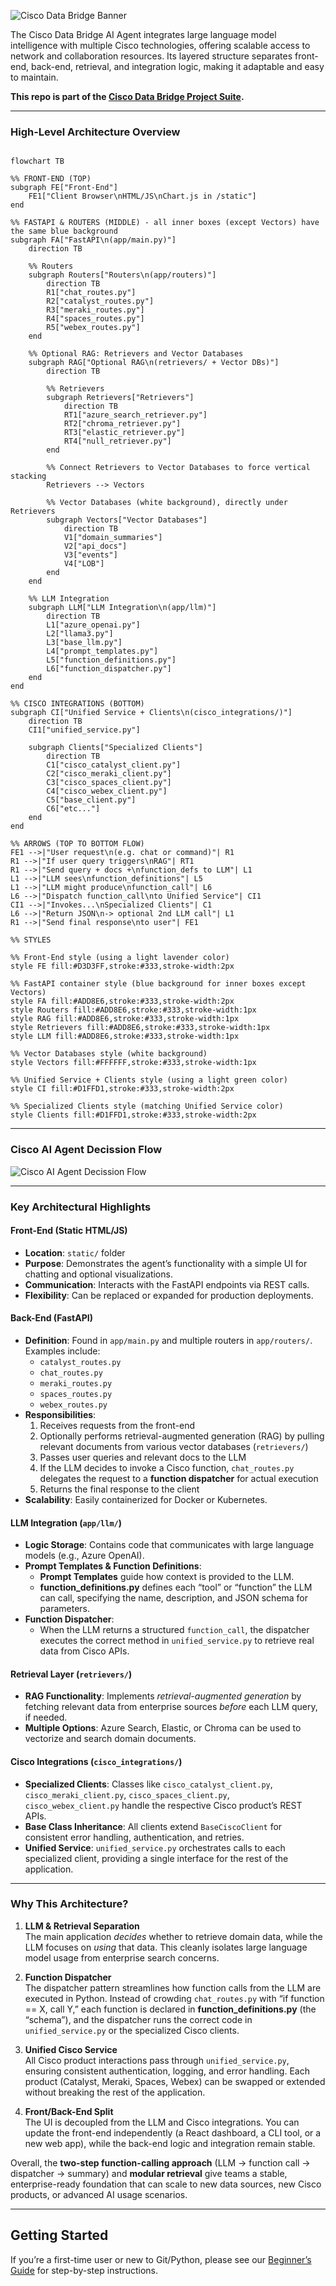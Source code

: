 ![Cisco Data Bridge Banner](app/assets/banner3.png)

The Cisco Data Bridge AI Agent integrates large language model intelligence with multiple Cisco technologies, offering scalable access to network and collaboration resources. Its layered structure separates front-end, back-end, retrieval, and integration logic, making it adaptable and easy to maintain.

**This repo is part of the [Cisco Data Bridge Project Suite](https://github.com/APO-SRE/cisco-data-bridge-project-suite).**

---

### High-Level Architecture Overview

```mermaid

flowchart TB

%% FRONT-END (TOP)
subgraph FE["Front-End"]
    FE1["Client Browser\nHTML/JS\nChart.js in /static"]
end

%% FASTAPI & ROUTERS (MIDDLE) - all inner boxes (except Vectors) have the same blue background
subgraph FA["FastAPI\n(app/main.py)"]
    direction TB

    %% Routers
    subgraph Routers["Routers\n(app/routers)"]
        direction TB
        R1["chat_routes.py"]
        R2["catalyst_routes.py"]
        R3["meraki_routes.py"]
        R4["spaces_routes.py"]
        R5["webex_routes.py"]
    end

    %% Optional RAG: Retrievers and Vector Databases
    subgraph RAG["Optional RAG\n(retrievers/ + Vector DBs)"]
        direction TB

        %% Retrievers
        subgraph Retrievers["Retrievers"]
            direction TB
            RT1["azure_search_retriever.py"]
            RT2["chroma_retriever.py"]
            RT3["elastic_retriever.py"]
            RT4["null_retriever.py"]
        end

        %% Connect Retrievers to Vector Databases to force vertical stacking
        Retrievers --> Vectors

        %% Vector Databases (white background), directly under Retrievers
        subgraph Vectors["Vector Databases"]
            direction TB
            V1["domain_summaries"]
            V2["api_docs"]
            V3["events"]
            V4["LOB"]
        end
    end

    %% LLM Integration
    subgraph LLM["LLM Integration\n(app/llm)"]
        direction TB
        L1["azure_openai.py"]
        L2["llama3.py"]
        L3["base_llm.py"]
        L4["prompt_templates.py"]
        L5["function_definitions.py"]
        L6["function_dispatcher.py"]
    end
end

%% CISCO INTEGRATIONS (BOTTOM)
subgraph CI["Unified Service + Clients\n(cisco_integrations/)"]
    direction TB
    CI1["unified_service.py"]

    subgraph Clients["Specialized Clients"]
        direction TB
        C1["cisco_catalyst_client.py"]
        C2["cisco_meraki_client.py"]
        C3["cisco_spaces_client.py"]
        C4["cisco_webex_client.py"]
        C5["base_client.py"]
        C6["etc..."]
    end
end

%% ARROWS (TOP TO BOTTOM FLOW)
FE1 -->|"User request\n(e.g. chat or command)"| R1
R1 -->|"If user query triggers\nRAG"| RT1
R1 -->|"Send query + docs +\nfunction_defs to LLM"| L1
L1 -->|"LLM sees\nfunction_definitions"| L5
L1 -->|"LLM might produce\nfunction_call"| L6
L6 -->|"Dispatch function_call\nto Unified Service"| CI1
CI1 -->|"Invokes...\nSpecialized Clients"| C1
L6 -->|"Return JSON\n-> optional 2nd LLM call"| L1
R1 -->|"Send final response\nto user"| FE1

%% STYLES

%% Front-End style (using a light lavender color)
style FE fill:#D3D3FF,stroke:#333,stroke-width:2px

%% FastAPI container style (blue background for inner boxes except Vectors)
style FA fill:#ADD8E6,stroke:#333,stroke-width:2px
style Routers fill:#ADD8E6,stroke:#333,stroke-width:1px
style RAG fill:#ADD8E6,stroke:#333,stroke-width:1px
style Retrievers fill:#ADD8E6,stroke:#333,stroke-width:1px
style LLM fill:#ADD8E6,stroke:#333,stroke-width:1px

%% Vector Databases style (white background)
style Vectors fill:#FFFFFF,stroke:#333,stroke-width:1px

%% Unified Service + Clients style (using a light green color)
style CI fill:#D1FFD1,stroke:#333,stroke-width:2px

%% Specialized Clients style (matching Unified Service color)
style Clients fill:#D1FFD1,stroke:#333,stroke-width:2px
```
---

### Cisco AI Agent Decission Flow

![Cisco AI Agent Decission Flow](app/assets/Cisco_AI_Agent_Decission_Flow.png)



---



### Key Architectural Highlights

#### Front-End (Static HTML/JS)
- **Location**: `static/` folder  
- **Purpose**: Demonstrates the agent’s functionality with a simple UI for chatting and optional visualizations.  
- **Communication**: Interacts with the FastAPI endpoints via REST calls.  
- **Flexibility**: Can be replaced or expanded for production deployments.

#### Back-End (FastAPI)
- **Definition**: Found in `app/main.py` and multiple routers in `app/routers/`. Examples include:
  - `catalyst_routes.py`
  - `chat_routes.py`
  - `meraki_routes.py`
  - `spaces_routes.py`
  - `webex_routes.py`
- **Responsibilities**:  
  1. Receives requests from the front-end  
  2. Optionally performs retrieval-augmented generation (RAG) by pulling relevant documents from various vector databases (`retrievers/`)  
  3. Passes user queries and relevant docs to the LLM  
  4. If the LLM decides to invoke a Cisco function, `chat_routes.py` delegates the request to a **function dispatcher** for actual execution  
  5. Returns the final response to the client  
- **Scalability**: Easily containerized for Docker or Kubernetes.

#### LLM Integration (`app/llm/`)
- **Logic Storage**: Contains code that communicates with large language models (e.g., Azure OpenAI).  
- **Prompt Templates & Function Definitions**:  
  - **Prompt Templates** guide how context is provided to the LLM.  
  - **function_definitions.py** defines each “tool” or “function” the LLM can call, specifying the name, description, and JSON schema for parameters.  
- **Function Dispatcher**:  
  - When the LLM returns a structured `function_call`, the dispatcher executes the correct method in `unified_service.py` to retrieve real data from Cisco APIs.

#### Retrieval Layer (`retrievers/`)
- **RAG Functionality**: Implements *retrieval-augmented generation* by fetching relevant data from enterprise sources *before* each LLM query, if needed.  
- **Multiple Options**: Azure Search, Elastic, or Chroma can be used to vectorize and search domain documents.

#### Cisco Integrations (`cisco_integrations/`)
- **Specialized Clients**: Classes like `cisco_catalyst_client.py`, `cisco_meraki_client.py`, `cisco_spaces_client.py`, `cisco_webex_client.py` handle the respective Cisco product’s REST APIs.  
- **Base Class Inheritance**: All clients extend `BaseCiscoClient` for consistent error handling, authentication, and retries.  
- **Unified Service**: `unified_service.py` orchestrates calls to each specialized client, providing a single interface for the rest of the application.

---

### Why This Architecture?

1. **LLM & Retrieval Separation**  
   The main application *decides* whether to retrieve domain data, while the LLM focuses on *using* that data. This cleanly isolates large language model usage from enterprise search concerns.

2. **Function Dispatcher**  
   The dispatcher pattern streamlines how function calls from the LLM are executed in Python. Instead of crowding `chat_routes.py` with “if function == X, call Y,” each function is declared in **function_definitions.py** (the “schema”), and the dispatcher runs the correct code in `unified_service.py` or the specialized Cisco clients.

3. **Unified Cisco Service**  
   All Cisco product interactions pass through `unified_service.py`, ensuring consistent authentication, logging, and error handling. Each product (Catalyst, Meraki, Spaces, Webex) can be swapped or extended without breaking the rest of the application.

4. **Front/Back-End Split**  
   The UI is decoupled from the LLM and Cisco integrations. You can update the front-end independently (a React dashboard, a CLI tool, or a new web app), while the back-end logic and integration remain stable.

Overall, the **two-step function-calling approach** (LLM → function call → dispatcher → summary) and **modular retrieval** give teams a stable, enterprise-ready foundation that can scale to new data sources, new Cisco products, or advanced AI usage scenarios.

---
## Getting Started

If you’re a first-time user or new to Git/Python, please see our [Beginner’s Guide](./GETTING_STARTED.md) for step-by-step instructions.
 